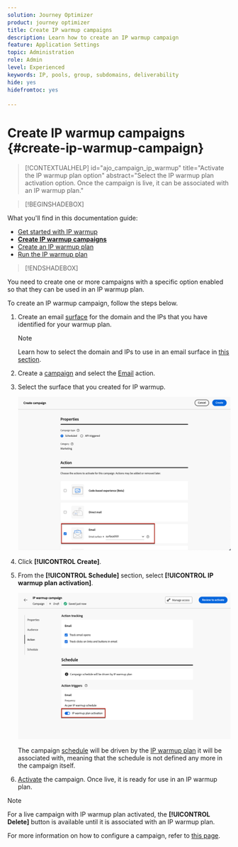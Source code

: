 ```yaml
---
solution: Journey Optimizer
product: journey optimizer
title: Create IP warmup campaigns
description: Learn how to create an IP warmup campaign
feature: Application Settings
topic: Administration
role: Admin
level: Experienced
keywords: IP, pools, group, subdomains, deliverability
hide: yes
hidefromtoc: yes

---
```

# Create IP warmup campaigns {#create-ip-warmup-campaign}

>[!CONTEXTUALHELP]
>id="ajo_campaign_ip_warmup"
>title="Activate the IP warmup plan option"
>abstract="Select the IP warmup plan activation option. Once the campaign is live, it can be associated with an IP warmup plan."

>[!BEGINSHADEBOX]

What you'll find in this documentation guide:

* [Get started with IP warmup](ip-warmup-gs.md)
* **[Create IP warmup campaigns](ip-warmup-campaign.md)**
* [Create an IP warmup plan](ip-warmup-plan.md)
* [Run the IP warmup plan](ip-warmup-running.md)

>[!ENDSHADEBOX]

You need to create one or more campaigns with a specific option enabled so that they can be used in an IP warmup plan.

To create an IP warmup campaign, follow the steps below.

1. Create an email [surface](channel-surfaces.md) for the domain and the IPs that you have identified for your warmup plan.<!--how do you identify these or who does it at the customer level?-->

    >[!NOTE]
    >
    >Learn how to select the domain and IPs to use in an email surface in [this section](using/email/email-settings.md#subdomains-and-ip-pools).

1. Create a [campaign](../campaigns/create-campaign.md) and select the [Email](../email/create-email.md#create-email-journey-campaign) action.

1. Select the surface that you created for IP warmup.

    ![](assets/ip-warmup-campaign-surface.png)

    <!--You must use the same surface as the one that will be used for the asociated IP warmup plan. [Learn how to create an IP warmup plan](#create-ip-warmup-plan)-->

1. Click **[!UICONTROL Create]**.

1. From the **[!UICONTROL Schedule]** section, select **[!UICONTROL IP warmup plan activation]**.

    ![](assets/ip-warmup-campaign-plan-activation.png)

    The campaign [schedule](../campaigns/create-campaign.md#schedule) will be driven by the [IP warmup plan](ip-warmup-plan.md) it will be associated with, meaning that the schedule is not defined any more in the campaign itself.

1. [Activate](../campaigns/review-activate-campaign.md) the campaign. Once live, it is ready for use in an IP warmup plan.

>[!NOTE]
>
>For a live campaign with IP warmup plan activated, the **[!UICONTROL Delete]** button is available until it is associated with an IP warmup plan.

For more information on how to configure a campaign, refer to [this page](../campaigns/get-started-with-campaigns.md).

